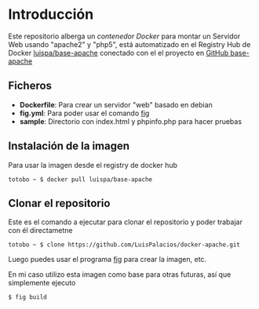 # Introducción

Este repositorio alberga un *contenedor Docker* para montar un Servidor Web usando "apache2" y "php5", está automatizado en el Registry Hub de Docker [luispa/base-apache](https://registry.hub.docker.com/u/luispa/base-apache/) conectado con el el proyecto en [GitHub base-apache](https://github.com/LuisPalacios/base-apache)


## Ficheros

* **Dockerfile**: Para crear un servidor "web" basado en debian
* **fig.yml**: Para poder usar el comando [fig](http://www.fig.sh/index.html)
* **sample**: Directorio con index.html y phpinfo.php para hacer pruebas

## Instalación de la imagen

Para usar la imagen desde el registry de docker hub

    totobo ~ $ docker pull luispa/base-apache


## Clonar el repositorio

Este es el comando a ejecutar para clonar el repositorio y poder trabajar con él directametne

    totobo ~ $ clone https://github.com/LuisPalacios/docker-apache.git

Luego puedes usar el programa [fig](http://www.fig.sh/index.html) para crear la imagen, etc.

En mi caso utilizo esta imagen como base para otras futuras, así que simplemente ejecuto

    $ fig build
